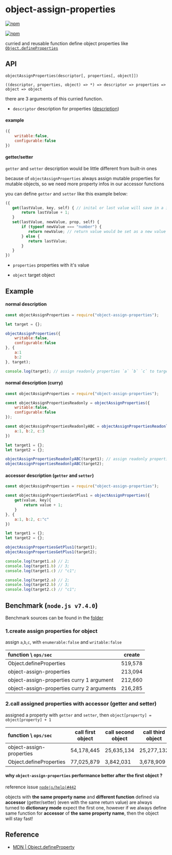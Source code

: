 # object-assign-properties

[![npm](https://img.shields.io/npm/v/object-assign-properties.svg?style=flat-square)](https://www.npmjs.com/package/object-assign-properties)

[![npm](https://nodei.co/npm/object-assign-properties.png?downloads=true&downloadRank=true&stars=true)](https://www.npmjs.com/package/object-assign-properties)

curried and reusable function define object properties like [`Object.defineProperties`](https://developer.mozilla.org/en/docs/Web/JavaScript/Reference/Global_Objects/Object/defineProperties)

## API
`objectAssignProperties(descriptor[, properties[, object]])`

`((descriptor, properties, object) => *) => descriptor => properties => object => object`

there are 3 arguments of this curried function.

- `descriptor` description for properties ([description](https://developer.mozilla.org/en/docs/Web/JavaScript/Reference/Global_Objects/Object/defineProperty#Description))

#### example
```javascript
({
    writable:false,
    configurable:false
})
```

#### getter/setter

`getter` and `setter` description would be little different from built-in ones

because of `objectAssignProperties` always assign mutable properties for mutable objects, so we need more property infos in our accessor functions

you can define `getter` and `setter` like this example below:

```javascript
({
   get(lastValue, key, self) { // inital or last value will save in a interal scope
       return lastValue + 1;
   }
   set(lastValue, newValue, prop, self) {
       if (typeof newValue === "number") {
          return newValue; // return value would be set as a new value for the property
       } else {
          return lastValue;
       }
   }
})
```

- `properties` properties with it's value

- `object` target object

## Example

#### normal description
```javascript
const objectAssignProperties = require("object-assign-properties");

let target = {};

objectAssignProperties({
    writable:false,
    configurable:false
}, {
    a:1
    b:2
}, target);

console.log(target); // assign readonly properties `a` `b` `c` to target object

```

#### normal description (curry)

```javascript
const objectAssignProperties = require("object-assign-properties");

const objectAssignPropertiesReadonly = objectAssignProperties({
    writable:false,
    configurable:false
});

const objectAssignPropertiesReadonlyABC = objectAssignPropertiesReadonly({
    a:1, b:2, c:3
})

let target1 = {};
let target2 = {};

objectAssignPropertiesReadonlyABC(target1); // assign readonly properties `a` `b` `c` to target object
objectAssignPropertiesReadonlyABC(target2);
```

#### accessor description (`getter` and `setter`)

```javascript
const objectAssignProperties = require("object-assign-properties");

const objectAssignPropertiesGetPlus1 = objectAssignProperties({
    get(value, key){
        return value + 1;
    }
}, {
    a:1, b:2, c:"c"
})

let target1 = {};
let target2 = {};

objectAssignPropertiesGetPlus1(target1);
objectAssignPropertiesGetPlus1(target2);

console.log(target1.a) // 2;
console.log(target1.b) // 3;
console.log(target1.c) // "c1";

console.log(target2.a) // 2;
console.log(target2.b) // 3;
console.log(target2.c) // "c1";
```

## Benchmark (`node.js v7.4.0`)

Benchmark sources can be found in the [folder](https://github.com/octo-utils/object-assign-properties/blob/master/benchmark/)

### 1.create assign properties for object

assign `a`,`b`,`c`, with `enumerable:false` and `writable:false`

| function \ `ops/sec`                             | create  |
|:-------------------------------------------------|---------|
| Object.defineProperties                          | 519,578 |
| object-assign-properties                         | 213,094 |
| object-assign-properties curry 1 argument        | 212,660 |
| object-assign-properties curry 2 arguments       | 216,285 |

### 2.call assigned properties with accessor (getter and setter)

assigned a property with `getter` and `setter`, then `object[property] = object[property] + 1`

| function \ `ops/sec`                 | call first object | call second object | call third object |
|:------------------------------------ |-------------------|--------------------|-------------------|
| object-assign-properties             | 54,178,445        | 25,635,134         | 25,277,132        |
| Object.defineProperties              | 77,025,879        | 3,842,031          | 3,678,909         |

#### why `object-assign-properties` performance better after the first object ?

reference issue [`nodejs/help|#442`](https://github.com/nodejs/help/issues/442#issuecomment-272906330)

objects with **the same property name** and **different function** defined via **accessor** (getter/setter) (even with the same return value) are always turned to **dictionary mode** expect the first one, however if we always define same function for **accessor** of **the same property name**, then the object will stay fast!

## Reference
- [MDN | Object.defineProperty](https://developer.mozilla.org/en/docs/Web/JavaScript/Reference/Global_Objects/Object/defineProperty)
